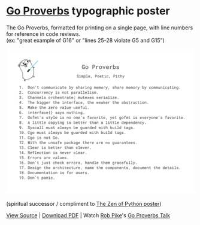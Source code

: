 # [Go Proverbs](https://go-proverbs.github.io/) typographic poster

The Go Proverbs, formatted for printing on a single page, with line numbers for reference in code reviews. \
(ex: "great example of G16" or "lines 25-28 violate G5 and G15")

<kbd><a href="/Go%20Proverbs.pdf"><img src="/Go%20Proverbs%20(300dpi).png" /></a></kbd>

(spiritual successor / compliment to [The Zen of Python poster](https://github.com/ewjoachim/zen-of-python))

[View Source](https://docs.google.com/document/d/1fjxvwwldiW8zpuHuWgVHY9McJlYIIngh4JhM3I4C4ak/edit?usp=sharing) | [Download PDF](https://github.com/BeyondCodeBootcamp/go-proverbs/raw/main/Go%20Proverbs.pdf) | Watch [Rob Pike](https://twitter.com/rob_pike)'s [Go Proverbs Talk](https://www.youtube.com/watch?v=PAAkCSZUG1c)
